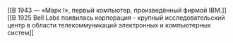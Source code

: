 [[В 1943 — «Марк I», первый компьютер, произведённый фирмой IBM.]]
[[В 1925 Bell Labs появилась корпорация - крупный исследовательский центр в области телекоммуникаций электронных и компьютерных систем]]